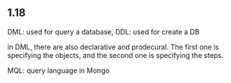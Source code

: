 ## 1.18

DML: used for query a database, DDL: used for create a DB

in DML, there are also declarative and prodecural.
The first one is specifying the objects, and the second one is specifying the steps.

MQL: query language in Mongo
